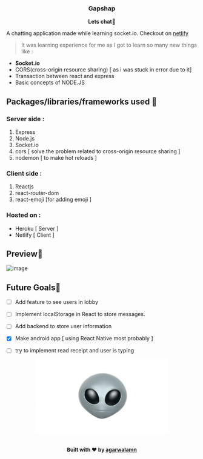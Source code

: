 <div align="center">
<h3>Gapshap</h3>
  <p>
    <b>Lets chat🤫</b>
  </p>
</div>

A chatting application made while learning socket.io.
Checkout on [netlify](https://gapshap.netlify.app/)

> It was learning experience for me as I got to learn so many new things like :

 - <b>Socket.io</b>
 - CORS(cross-origin resource sharing) [ as i was stuck in error due to it]
 - Transaction between react and express
 - Basic concepts of NODE.JS

## Packages/libraries/frameworks used 🛃

### Server side :
 1. Express
 2. Node.js
 3. Socket.io
 4. cors [ solve the problem related to cross-origin resource sharing ]
 5. nodemon [ to make hot reloads ]

### Client side :

 1. Reactjs
 2. react-router-dom
 3. react-emoji [for adding emoji ]

### Hosted on :
 - Heroku [ Server ]
 - Netlify [ Client ]

## Preview🧐
![image](https://drive.google.com/uc?export=view&id=1Y59mnD_LMAUBzNL3r22GVF2e6JA28LRj)

## Future Goals🤠


 - [ ] Add feature to see users in lobby
 - [ ] Implement localStorage in React to store messages.
 - [ ] Add backend to store user information
 - [x] Make android app [ using React Native most probably ]
 - [ ] try to implement read receipt and user is typing
 
 




<div align="center">
<img src="https://raw.githubusercontent.com/agarwalamn/formme/master/static/avatar.gif" width="350"/>
  <h3>
    <sub>Built with ❤️ by
      <a href="https://github.com/agarwalamn">agarwalamn</a>
    </sub>
  </h3>
</div>
